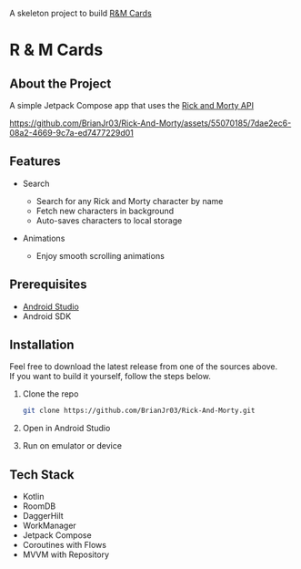 A skeleton project to build [R&M Cards](https://github.com/BrianJr03/Rick-And-Morty)

# R & M Cards

## About the Project

A simple Jetpack Compose app that uses the [Rick and Morty API](https://rickandmortyapi.com/)

https://github.com/BrianJr03/Rick-And-Morty/assets/55070185/7dae2ec6-08a2-4669-9c7a-ed7477229d01

## Features

- Search
  - Search for any Rick and Morty character by name
  - Fetch new characters in background
  - Auto-saves characters to local storage

- Animations
  - Enjoy smooth scrolling animations

## Prerequisites

- [Android Studio](https://developer.android.com/studio)
- Android SDK
  
## Installation

Feel free to download the latest release from one of the sources above.  
If you want to build it yourself, follow the steps below.

1. Clone the repo

   ```sh
   git clone https://github.com/BrianJr03/Rick-And-Morty.git
   ```

2. Open in Android Studio
3. Run on emulator or device

## Tech Stack

- Kotlin
- RoomDB
- DaggerHilt
- WorkManager
- Jetpack Compose
- Coroutines with Flows
- MVVM with Repository

